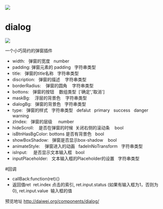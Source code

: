 ![](https://img.shields.io/badge/IE-9%2B-orange.svg)

# dialog

![](https://github.com/IFmiss/dialog/blob/master/img/avuOu1keKL.gif)

一个小巧简约的弹窗插件
* width:   弹窗的宽度   number
* padding:  弹窗元素的 padding   字符串类型
* title:   弹窗的title名称   字符串类型
* discription:   弹窗的描述    字符串类型
* borderRadius:    弹窗的圆角    字符串类型
* bottons:   弹窗的按钮    数组类型  ['确定','取消']
* maskBg:    浮层的背景色    字符串类型
* dialogBg:    弹窗的背景色    字符串类型
* type:   弹窗的样式   字符串类型   defalut   primary   success   danger   warning
* zIndex:   弹窗的层级     number
* hideScroll:    是否在弹窗的时候  关闭右侧的滚动条    bool
* isBtnHasBgColor:  bottons 是否有背景色   bool
* showBoxShadow:   弹窗是否显示box-shadow    bool
* animateStyle:    弹窗进入的动画   fadeInNoTransform   字符串类型
* isInput:     是否显示文本输入框    bool
* inputPlaceholder:   文本输入框的Placeholder的设置    字符串类型

#回调
* callBack:function(ret){}   
* 返回值ret  ret.index 点击的索引, ret.input.status  (如果有输入框为1，否则为0),  ret.input.value  输入框的值
 
预览地址
http://daiwei.org/components/dialog/
